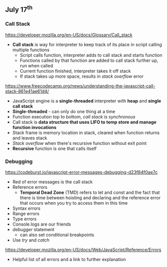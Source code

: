 ## July 17<sup>th</sup>

### Call Stack 

https://developer.mozilla.org/en-US/docs/Glossary/Call_stack
- **Call stack** is way for interpreter to keep track of its place in script calling multiple functions 
  - Script calls function, interpreter adds to call stack and starts function
  - Functions called by that function are added to call stack further up, run when called
  - Current function finished, interpreter takes it off stack
  - If stack takes up more space, results in *stack overflow* error

https://www.freecodecamp.org/news/understanding-the-javascript-call-stack-861e41ae61d4/
- JavaScript engine is a **single-threaded** interpreter with **heap** and **single call stack**
- **Single-threaded** - can only do one thing at a time
- Function execution top to bottom, *call stack is synchronous*
- Call stack is **data structure that uses LIFO to temp store and manage function invocations**
- Stack frame is memory location in stack, cleared when function returns and leaves stack
- *Stack overflow* when there's recursive function without exit point
- **Recursive** function is one that calls itself

### Debugging

https://codeburst.io/javascript-error-messages-debugging-d23f84f0ae7c
- Red of error messages is the call stack
- Reference errors
  - **Temporal Dead Zone** (TMD) refers to let and const and the fact that there is time between hoisting and declaring and the reference error that occurs when you try to access them in this time
- Syntax errors
- Range errors
- Type errors
- Console.logs are our friends
- *debugger* statement
  - can also set conditional breakpoints
- Use *try* and *catch*

https://developer.mozilla.org/en-US/docs/Web/JavaScript/Reference/Errors
- Helpful list of all errors and a link to further explanation